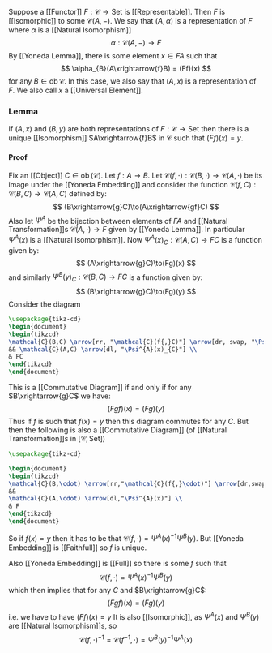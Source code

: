 Suppose a [[Functor]] $F:\mathcal{C}\to \mathrm{Set}$ is [[Representable]].
Then $F$ is [[Isomorphic]] to some $\mathcal{C}(A,-)$.
We say that $(A,\alpha)$ is a representation of $F$
where $\alpha$ is a [[Natural Isomorphism]]
$$
\alpha:\mathcal{C}(A,-) \to F
$$
By [[Yoneda Lemma]], there is some element $x\in FA$ such that
$$
\alpha_{B}(A\xrightarrow{f}B) = (Ff)(x)
$$
for any $B\in \operatorname{ob}\mathcal{C}$. 
In this case, we also say that $(A,x)$ is a representation of $F$.
We also call $x$ a [[Universal Element]].
### Lemma
If $(A,x)$ and $(B,y)$ are both representations of $F:\mathcal{C}\to \mathrm{Set}$ 
then there is a unique [[Isomorphism]] $A\xrightarrow{f}B$ in $\mathcal{C}$ such that $(Ff)(x)=y$.
#### Proof
Fix an [[Object]] $C\in \operatorname{ob}(\mathcal{C})$.
Let $f:A\to B$.
Let $\mathcal{C}(f,\cdot):\mathcal{C}(B,\cdot)\to \mathcal{C}(A,\cdot)$ be its image under the [[Yoneda Embedding]]
and consider the function $\mathcal{C}(f,C):\mathcal{C}(B,C)\to \mathcal{C}(A,C)$ 
defined by:
$$
(B\xrightarrow{g}C)\to(A\xrightarrow{gf}C)
$$
Also let $\Psi^{A}$ be the bijection between elements of $FA$
and [[Natural Transformation]]s $\mathcal{C}(A,\cdot)\to F$ given by [[Yoneda Lemma]].
In particular $\Psi^{A}(x)$ is a [[Natural Isomorphism]].
Now $\Psi^{A}(x)_{C}:\mathcal{C}(A,C)\to FC$ 
is a function given by:
$$
(A\xrightarrow{g}C)\to(Fg)(x)
$$
and similarly $\Psi^{B}(y)_{C}:\mathcal{C}(B,C)\to FC$
is a function given by:
$$
(B\xrightarrow{g}C)\to(Fg)(y)
$$
Consider the diagram
```tikz
\usepackage{tikz-cd}
\begin{document}
\begin{tikzcd}
\mathcal{C}(B,C) \arrow[rr, "\mathcal{C}(f{,}C)"] \arrow[dr, swap, "\Psi^{B}(y)_{C}"]
&& \mathcal{C}(A,C) \arrow[dl, "\Psi^{A}(x)_{C}"] \\
& FC
\end{tikzcd}
\end{document}
```

This is a [[Commutative Diagram]]
if and only if
for any $B\xrightarrow{g}C$ we have:
$$
(Fgf)(x) = (Fg)(y)
$$
Thus if $f$ is such that $f(x)=y$ then this diagram commutes for any $C$.
But then the following is also a [[Commutative Diagram]]
(of [[Natural Transformation]]s in $[\mathcal{C},\mathrm{Set}]$) 
```tikz
\usepackage{tikz-cd}

\begin{document}
\begin{tikzcd}
\mathcal{C}(B,\cdot) \arrow[rr,"\mathcal{C}(f{,}\cdot)"] \arrow[dr,swap,"\Psi^{B}(y)"] 
&&
\mathcal{C}(A,\cdot) \arrow[dl,"\Psi^{A}(x)"] \\
& F
\end{tikzcd}
\end{document}
```
So if $f(x)=y$ then it has to be that $\mathcal{C}(f,\cdot)=\Psi^{A}(x)^{-1}\Psi^{B}(y)$.
But [[Yoneda Embedding]] is [[Faithfull]] so $f$ is unique.

Also [[Yoneda Embedding]] is [[Full]] so there is some $f$ such that 
$$
\mathcal{C}(f,\cdot) = \Psi^{A}(x)^{-1}\Psi^{B}(y)
$$
which then implies that for any $C$ and $B\xrightarrow{g}C$:
$$
(Fgf)(x)=(Fg)(y)
$$
i.e. we have to have $(Ff)(x)=y$
It is also [[Isomorphic]], as $\Psi^{A}(x)$ and $\Psi^{B}(y)$ are [[Natural Isomorphism]]s,
so
$$
\mathcal{C}(f,\cdot)^{-1}=\mathcal{C}(f^{-1},\cdot)=\Psi^{B}(y)^{-1}\Psi^{A}(x)
$$


